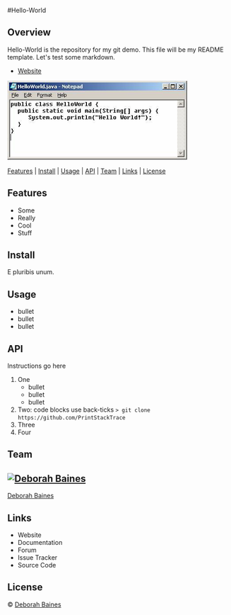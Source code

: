 [//]: # (build badges should go here)

#Hello-World

## Overview
Hello-World is the repository for my git demo. This file will be my README template. Let's test some markdown.
- [Website](http://www.google.com)

![hello-world](helloworld.jpg)


[Features](#features)
|
[Install](#install)
|
[Usage](#usage)
|
[API](#api)
|
[Team](#team)
|
[Links](#links)
|
[License](#license)



## Features
- Some
- Really
- Cool
- Stuff

## Install
E pluribis unum.


## Usage
- bullet
- bullet
- bullet


## API
Instructions go here

1. One
	- bullet
	- bullet
 	- bullet
2. Two: code blocks use back-ticks `> git clone https://github.com/PrintStackTrace`
3. Three
4. Four


## Team
[![Deborah Baines](http://www.clker.com/cliparts/0/4/3/4/12198090302006169125female%20silhouette.svg.med.png)](https://github.com/PrintStackTrace)
---
[Deborah Baines](https://github.com/PrintStackTrace)


## Links
- Website
- Documentation
- Forum
- Issue Tracker
- Source Code


## License
© [Deborah Baines](https://github.com/PrintStackTrace)
